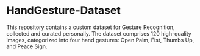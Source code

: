 # HandGesture-Dataset
This repository contains a custom dataset for Gesture Recognition, collected and curated personally. The dataset comprises 120 high-quality images, categorized into four hand gestures: Open Palm, Fist, Thumbs Up, and Peace Sign.
